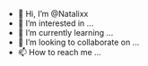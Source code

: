- 👋 Hi, I’m @Natalixx
- 👀 I’m interested in ...
- 🌱 I’m currently learning ...
- 💞️ I’m looking to collaborate on ...
- 📫 How to reach me ...

<!---
Natalixx/Natalixx is a ✨ special ✨ repository because its `README.md` (this file) appears on your GitHub profile.
You can click the Preview link to take a look at your changes.
--->
